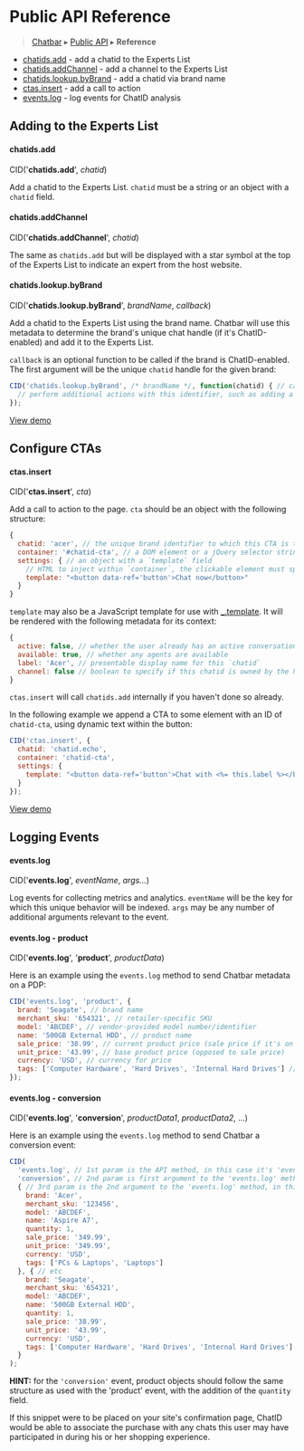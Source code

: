 Public API Reference
====================

> [Chatbar](index.md) ▸ [Public API](index.md#Public_API) ▸ **Reference**

* [chatids.add](public-api-reference.md#chatids.add) - add a chatid to the Experts List
* [chatids.addChannel](public-api-reference.md#chatids.addChannel) - add a channel to the Experts List
* [chatids.lookup.byBrand](public-api-reference.md#chatids.lookup.byBrand) - add a chatid via brand name
* [ctas.insert](public-api-reference.md#ctas.insert) - add a call to action
* [events.log](public-api-reference.md#events.log) - log events for ChatID analysis

Adding to the Experts List
--------------------------

#### chatids.add

CID('**chatids.add**', *chatid*)

Add a chatid to the Experts List. `chatid` must be a string or an object with a `chatid`
field.

#### chatids.addChannel

CID('**chatids.addChannel**', *chatid*)

The same as `chatids.add` but will be displayed with a star symbol at the top of the
Experts List to indicate an expert from the host website.

#### chatids.lookup.byBrand

CID('**chatids.lookup.byBrand**', *brandName*, *callback*)

Add a chatid to the Experts List using the brand name. Chatbar will use this metadata to
determine the brand's unique chat handle (if it's ChatID-enabled) and add it to the
Experts List.

`callback` is an optional function to be called if the brand is ChatID-enabled. The first
argument will be the unique `chatid` handle for the given brand:

```javascript
CID('chatids.lookup.byBrand', /* brandName */, function(chatid) { // callback will fire if this brand is ChatID-enabled, with the `chatid` handle for the first argument
  // perform additional actions with this identifier, such as adding a CTA
});
```

[View demo](http://demo.chatid.com/chatbar/docs-map-brand/index.html)

Configure CTAs
--------------

#### ctas.insert

CID('**ctas.insert**', *cta*)

Add a call to action to the page. `cta` should be an object with the following structure:

```javascript
{
  chatid: 'acer', // the unique brand identifier to which this CTA is tied
  container: '#chatid-cta', // a DOM element or a jQuery selector string
  settings: { // an object with a `template` field
    // HTML to inject within `container`, the clickable element must specify data-ref='button'
    template: "<button data-ref='button'>Chat now</button>"
  }
}
```

`template` may also be a JavaScript template for use with
[_.template](http://underscorejs.org/#template). It will be rendered with the following
metadata for its context:

```javascript
{
  active: false, // whether the user already has an active conversation with this `chatid`
  available: true, // whether any agents are available
  label: 'Acer', // presentable display name for this `chatid`
  channel: false // boolean to specify if this chatid is owned by the hosting channel
}
```

`ctas.insert` will call `chatids.add` internally if you haven't done so already.

In the following example we append a CTA to some element with an ID of `chatid-cta`,
using dynamic text within the button:

```javascript
CID('ctas.insert', {
  chatid: 'chatid.echo',
  container: 'chatid-cta',
  settings: {
    template: "<button data-ref='button'>Chat with <%= this.label %></button>"
  }
});
```

[View demo](http://demo.chatid.com/chatbar/docs-cta/index.html)

Logging Events
--------------

#### events.log

CID('**events.log**', *eventName*, *args...*)

Log events for collecting metrics and analytics. `eventName` will be the key for which
this unique behavior will be indexed. `args` may be any number of additional arguments
relevant to the event.

#### events.log - product

CID('**events.log**', '**product**', *productData*)

Here is an example using the `events.log` method to send Chatbar metadata on a PDP:

```javascript
CID('events.log', 'product', {
  brand: 'Seagate', // brand name
  merchant_sku: '654321', // retailer-specific SKU
  model: 'ABCDEF', // vendor-provided model number/identifier
  name: '500GB External HDD', // product name
  sale_price: '38.99', // current product price (sale price if it's on sale)
  unit_price: '43.99', // base product price (opposed to sale price)
  currency: 'USD', // currency for price
  tags: ['Computer Hardware', 'Hard Drives', 'Internal Hard Drives'] // an array of tags that describe the product
});
```

#### events.log - conversion

CID('**events.log**', '**conversion**', *productData1*, *productData2*, ...)

Here is an example using the `events.log` method to send Chatbar a conversion event:

```javascript
CID(
  'events.log', // 1st param is the API method, in this case it's 'events.log'
  'conversion', // 2nd param is first argument to the 'events.log' method, in this case it's 'conversion'
  { // 3rd param is the 2nd argument to the 'events.log' method, in this case, the 1st of 2 products purchased
    brand: 'Acer',
    merchant_sku: '123456',
    model: 'ABCDEF',
    name: 'Aspire A7',
    quantity: 1,
    sale_price: '349.99',
    unit_price: '349.99',
    currency: 'USD',
    tags: ['PCs & Laptops', 'Laptops']
  }, { // etc
    brand: 'Seagate',
    merchant_sku: '654321',
    model: 'ABCDEF',
    name: '500GB External HDD',
    quantity: 1,
    sale_price: '38.99',
    unit_price: '43.99',
    currency: 'USD',
    tags: ['Computer Hardware', 'Hard Drives', 'Internal Hard Drives']
  }
);
```

**HINT:** for the `'conversion'` event, product objects should follow the same structure
as used with the 'product' event, with the addition of the `quantity` field.

If this snippet were to be placed on your site's confirmation page, ChatID would be able
to associate the purchase with any chats this user may have participated in during his or
her shopping experience.
